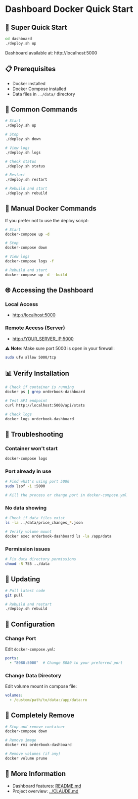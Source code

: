 # Dashboard Docker Quick Start

## 🚀 Super Quick Start

```bash
cd dashboard
./deploy.sh up
```

Dashboard available at: http://localhost:5000

## 📋 Prerequisites

- Docker installed
- Docker Compose installed
- Data files in `../data/` directory

## 🎯 Common Commands

```bash
# Start
./deploy.sh up

# Stop
./deploy.sh down

# View logs
./deploy.sh logs

# Check status
./deploy.sh status

# Restart
./deploy.sh restart

# Rebuild and start
./deploy.sh rebuild
```

## 🔧 Manual Docker Commands

If you prefer not to use the deploy script:

```bash
# Start
docker-compose up -d

# Stop
docker-compose down

# View logs
docker-compose logs -f

# Rebuild and start
docker-compose up -d --build
```

## 🌐 Accessing the Dashboard

### Local Access

- <http://localhost:5000>

### Remote Access (Server)

- <http://YOUR_SERVER_IP:5000>

⚠️ **Note**: Make sure port 5000 is open in your firewall:

```bash
sudo ufw allow 5000/tcp
```

## 📊 Verify Installation

```bash
# Check if container is running
docker ps | grep orderbook-dashboard

# Test API endpoint
curl http://localhost:5000/api/stats

# Check logs
docker logs orderbook-dashboard
```

## 🐛 Troubleshooting

### Container won't start

```bash
docker-compose logs
```

### Port already in use

```bash
# Find what's using port 5000
sudo lsof -i :5000

# Kill the process or change port in docker-compose.yml
```

### No data showing

```bash
# Check if data files exist
ls -la ../data/price_changes_*.json

# Verify volume mount
docker exec orderbook-dashboard ls -la /app/data
```

### Permission issues

```bash
# Fix data directory permissions
chmod -R 755 ../data
```

## 🔄 Updating

```bash
# Pull latest code
git pull

# Rebuild and restart
./deploy.sh rebuild
```

## 📝 Configuration

### Change Port

Edit `docker-compose.yml`:

```yaml
ports:
  - "8080:5000"  # Change 8080 to your preferred port
```

### Change Data Directory

Edit volume mount in compose file:

```yaml
volumes:
  - /custom/path/to/data:/app/data:ro
```

## 🛑 Completely Remove

```bash
# Stop and remove container
docker-compose down

# Remove image
docker rmi orderbook-dashboard

# Remove volumes (if any)
docker volume prune
```

## 📖 More Information

- Dashboard features: [README.md](README.md)
- Project overview: [../CLAUDE.md](../CLAUDE.md)
